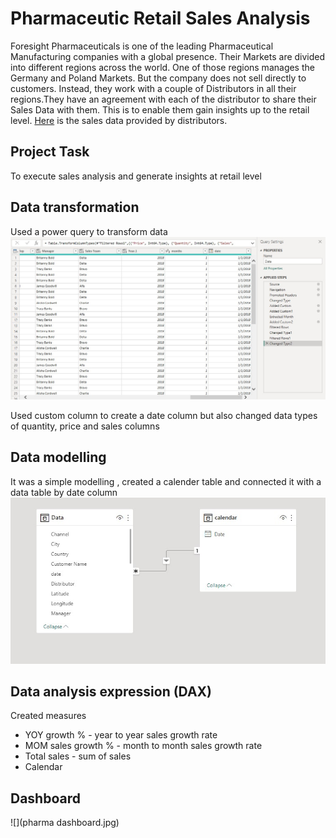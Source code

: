 # Pharmaceutic Retail Sales Analysis
Foresight Pharmaceuticals is one of the leading Pharmaceutical Manufacturing companies with a global presence. Their Markets are divided into different regions across the world. One of those regions manages the Germany and Poland Markets. But the company does not sell directly to customers. Instead, they work with a couple of Distributors in all their regions.They have an agreement with each of the distributor to share their Sales Data with them. This is to enable them gain insights up to the retail level. [Here](https://docs.google.com/spreadsheets/d/1lFXl6RXFTLCn7IYOpzjDebhUt-4r_s6i/edit#gid=1600784802) is the sales data provided by distributors.

## Project Task
To execute sales analysis and generate insights at retail level

## Data transformation
Used a power query to transform data
![](cleaning.jpg)

Used custom column to create a date column but also changed data types of quantity, price and sales columns

## Data modelling
It was a simple modelling , created a calender table and connected it with a data table by date column
![](Modelling.jpg)

## Data analysis expression (DAX)
Created measures
* YOY growth % - year to year sales growth rate
* MOM sales growth % - month to month sales growth rate
* Total sales - sum of sales
* Calendar

## Dashboard
![](pharma dashboard.jpg)
